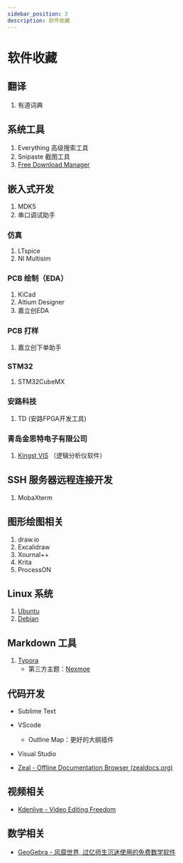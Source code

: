 ```yaml
---
sidebar_position: 3
description: 软件收藏
---
```


# 软件收藏

## 翻译

1. 有道词典

## 系统工具

1. Everything 高级搜索工具
2. Snipaste 截图工具
3. [Free Download Manager](https://www.freedownloadmanager.org/zh/)

## 嵌入式开发

1. MDK5
2. 串口调试助手

### 仿真

1. LTspice
2. NI Multisim

### PCB 绘制（EDA）

1. KiCad
2. Altium Designer
3. 嘉立创EDA

### PCB 打样

1. 嘉立创下单助手

### STM32

1. STM32CubeMX

### 安路科技

1. TD (安路FPGA开发工具)

### 青岛金思特电子有限公司

1. [Kingst VIS](http://www.qdkingst.com/cn "Kingst VIS") （逻辑分析仪软件）


## SSH 服务器远程连接开发

1. MobaXterm

## 图形绘图相关

1. draw.io
2. Excalidraw
3. Xournal++
4. Krita
5. ProcessON

## Linux 系统

1. <a href="https://cn.ubuntu.com/" target="_blank">Ubuntu</a>
2. <a href="https://www.debian.org/" target="_blank">Debian</a>

## Markdown 工具

1. [Typora](https://typora.io/ "Typora")
    - 第三方主题：[Nexmoe](https://theme.typora.io/theme/Nexmoe/ "Nexmoe")

## 代码开发

- Sublime Text

- VScode

  - Outline Map：更好的大纲插件

- Visual Studio

- [Zeal - Offline Documentation Browser (zealdocs.org)](https://zealdocs.org/)

  

## 视频相关

- [Kdenlive - Video Editing Freedom](https://kdenlive.org/zh/)

## 数学相关

- [GeoGebra - 风靡世界, 过亿师生沉迷使用的免费数学软件](https://www.geogebra.org/?lang=zh-CN)
